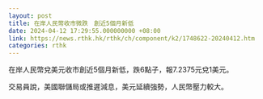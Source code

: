 ```yaml
---
layout: post
title: 在岸人民幣收市微跌　創近5個月新低
date: 2024-04-12 17:29:55.000000000 +08:00
link: https://news.rthk.hk/rthk/ch/component/k2/1748622-20240412.htm
categories: rthk
---
```


在岸人民幣兌美元收市創近5個月新低，跌6點子，報7.2375元兌1美元。

交易員說，美國聯儲局或推遲減息，美元延續強勢，人民幣壓力較大。
